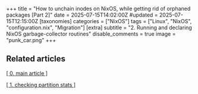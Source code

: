 +++
title = "How to unchain inodes on NixOS, while getting rid of orphaned packages [Part 2]"
date = 2025-07-15T14:02:00Z
#updated =  2025-07-15T12:15:00Z
[taxonomies]
categories = ["NixOS"]
tags = ["Linux", "NixOS", "configuration.nix", "Migration"]
[extra]
subtitle = "2. Running and declaring NixOS garbage-collector routines"
disable_comments = true
image = "punk_car.png"
+++

## Related articles

<a href="/posts/checking_inodes" class="btn btn_info">[ 0. main article ]</a> 

<a href="/posts/checking_inodes" class="btn btn_info" border="5px solid black">[ 1. checking partition stats ] </a> 

##  
